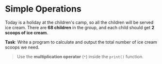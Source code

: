 # Simple Operations

Today is a holiday at the children's camp, so all the children will be served ice cream. There are **68 children** in the group, and each child should get **2 scoops of ice cream**.

**Task**: Write a program to calculate and output the total number of ice cream scoops we need.

>Use the **multiplication operator** (`*`) inside the `print()` function.